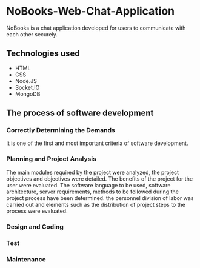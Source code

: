 # NoBooks-Web-Chat-Application
NoBooks is a chat application developed for users to communicate with each other securely.
## Technologies used
- HTML
- CSS
- Node.JS
- Socket.IO
- MongoDB
## The process of software development
### Correctly Determining the Demands
It is one of the first and most important criteria of software development.
### Planning and Project Analysis
The main modules required by the project were analyzed, the project objectives and objectives were detailed.
The benefits of the project for the user were evaluated.
The software language to be used, software architecture, server requirements, methods to be followed during the project process have been determined. the personnel division of labor was carried out and elements such as the distribution of project steps to the process were evaluated.

### Design and Coding

### Test

### Maintenance
